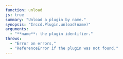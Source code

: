 ```yaml
---
function: unload
js: true
summary: "Unload a plugin by name."
synopsis: "Irccd.Plugin.unload(name)"
arguments:
  - "**name**: the plugin identifier."
throws:
  - "Error on errors,"
  - "ReferenceError if the plugin was not found."
---
```

